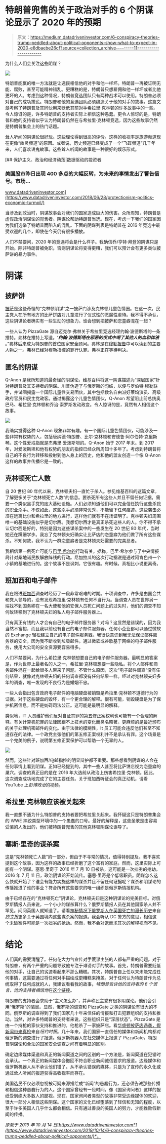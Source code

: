 # 特朗普兜售的关于政治对手的 6 个阴谋论显示了 2020 年的预期

> 原文：<https://medium.datadriveninvestor.com/6-conspiracy-theories-trump-peddled-about-political-opponents-show-what-to-expect-in-2020-e8dbaebe26cf?source=collection_archive---------11----------------------->

为什么人们会关注这些阴谋？

![](img/098d49a8a062c5eac120256d6c22b5b0.png)

特朗普能赢的唯一方法就是让选民相信他的对手和他一样坏。特朗普一再被证明无能、腐败，甚至可能精神错乱。更糟糕的是，特朗普只想雇佣和他一样坏或者比他更坏的人。考虑到这种情况，特朗普竞选团队只有两种战术可以使用。特朗普必须对自己的成功撒谎。特朗普和他的竞选团队必须编造关于他的对手的故事。这篇文章考察了特朗普及其同伙用来贬低其前对手希拉里·克林顿的许多故事中的一些。令人惊讶的是，许多特朗普的支持者实际上相信这种愚蠢。更令人惊讶的是，特朗普和他的支持者似乎认为特朗普仍然在与希拉里·克林顿竞选，因为这些故事仍然是特朗普集会上的热门话题。

耸人听闻的阴谋论很好玩。这些理论得到很高的评价。这样的收视率是旅游频道现在更像“幽灵频道”的原因。或者说，历史频道已经变成了一个“飞碟频道”几千年来，人们喜欢讲鬼故事。这些耸人听闻的故事是一种很好的娱乐形式。

[](https://www.datadriveninvestor.com/2018/06/28/protectionism-politics-economic-turmoil/) [## 保护主义、政治和经济动荡|数据驱动的投资者

### 美国股市昨日出现 400 多点的大幅反转，为未来的事情发出了警告信号。市场…

www.datadriveninvestor.com](https://www.datadriveninvestor.com/2018/06/28/protectionism-politics-economic-turmoil/) 

当涉及到政治时，阴谋故事会对我们的国家造成巨大的伤害。众所周知，特朗普是虚假政治阴谋论的兜售者。阴谋论帮助特朗普当选。现在，考虑一下我们的国家因为我们选举了特朗普而陷入的混乱。下面的阴谋列表是特朗普在 2016 年竞选中最受欢迎的几个，即使在今天仍有很多播放。

人们不禁要问，2020 年的竞选将会是什么样子。我确信乔/亨特·拜登的阴谋只是开始。除非特朗普被免职，否则阴谋论将变得更糟，我们可以预计会有更多类似披萨饼的暴力事件。

# 阴谋

## 披萨饼

[披萨](https://en.wikipedia.org/wiki/Pizzagate_conspiracy_theory)是这些奇怪的“克林顿阴谋”之一披萨门涉及克林顿儿童色情圈。在这一次，民主党人在所有地方的比萨饼店对儿童进行了仪式性的恶魔性虐待。我不得不承认，这些阴谋论者确实有一些生动的想象力。谁会想到把披萨和恋童癖混在一起？

一些人认为 PizzaGate 源自迈克尔·弗林关于希拉里竞选经理约翰·波德斯塔的一条推特。弗林在推特上写道，‘***约翰·波德斯塔在邪恶的仪式中喝了其他人的血和体液*** 。”弗林后来成为特朗普的首位国家安全顾问。弗林是在[穆勒报告](https://cdn.cnn.com/cnn/2019/images/04/18/mueller-report-searchable.pdf)中可以读到的主要人物之一。弗林已经对穆勒指控的罪行认罪。弗林正在等待判决。

## 匿名的阴谋

Q-Anon 是我所知道的最奇怪的阴谋论。维基百科将这一阴谋描述为“深层国家”针对特朗普及其支持者的阴谋。川普伪造了与俄罗斯的勾结，以便与罗伯特·穆勒联手，并试图揭露一个国际儿童性交易团伙，其中包括数名自由派好莱坞演员、高级政府官员和民主党政客。通过揭露这个儿童色情团伙，Q-Anon 希望阻止前总统奥巴马、希拉里·克林顿和乔治·索罗斯发动政变。令人惊讶的是，竟然有人相信这个故事。

![](img/84637f4bc472c9c49fff148086def338.png)

我确实觉得这种 Q-Anon 现象非常有趣。有一个国际儿童色情团伙，可能涉及一些非常有权势的人，包括唐纳德·特朗普、比尔·克林顿和安德鲁·阿尔伯特·克里斯琴。这个性爱戒指就是杰弗里·爱泼斯坦的。Q-Anon 始于 2017 年末。到 2017 年，对爱泼斯坦和他有权势的朋友的指控已经众所周知十多年了。考虑到特朗普将自己的不良行为转移和投射到他人身上的历史，他和他的盟友创造一个像 Q-Anon 这样的故事并传播它是一致的。

## 克林顿死亡人数

自 20 世纪 80 年代以来，克林顿夫妇一直忙于杀人。参见维基百科的这篇文章，了解更多关于“克林顿死亡人数”的信息。要杀死所有这些人并且不留任何证据，需要一个类似黑手党的庞大基础设施。人们必须知道他们可以完全信任执行这些杀戮的职业杀手。不仅如此，这些杀手必须非常优秀，不能留下任何痕迹。这些袭击必须在远离比尔和希拉里的地方进行，这样他们就有不在场证明了。克林顿夫妇周围唯一的基础设施似乎是切尔西。我想切尔西才是真正杀死这些人的人。你不得不承认切尔西是好的，特别是因为这些谋杀案中的一些发生在 20 世纪 80 年代，当时她还在蹒跚学步。我忘了克林顿夫妇确实让比萨店的恋童癖为他们做了所有这些谋杀。不知何故，我不认为一群恋童癖者是克林顿夫妇需要的完美忍者。

我相信第一例死亡可能与[巴里·希尔的](https://en.wikipedia.org/wiki/Barry_Seal)行动有关。据称，巴里·希尔参与了中央情报局针对桑地诺民族解放阵线的行动。尼加拉瓜的这次行动据说是通过阿肯色州一个小镇的基地进行的。这个故事不是讽刺，它很有趣。有时候，真相比小说更离奇。

## 班加西和电子邮件

我在跟进[班加西](https://en.wikipedia.org/wiki/Investigation_into_the_2012_Benghazi_attack)调查时经历了一段非常艰难的时期。十项调查中，许多是由国会共和党人领导的，没有发现希拉里·克林顿有任何不当行为。当调查人员在世界另一端找不到国务卿在一名大使和他的安保人员死亡问题上的过失时，他们的调查不知何故转移到了克林顿夫妇的私人电子邮件服务器上。

只有真正有钱的人才会有自己的电子邮件服务器？对吗？这显然是错误的，因为我当然不富裕，而且我以前也有自己的电子邮件服务器。任何小企业都可以通过微软的 Exchange 轻松建立自己的电子邮件服务器。我很快意识到我无法保证邮件服务器的安全，因为我不断收到垃圾邮件。通过微软或谷歌基于网络的电子邮件服务，使用大公司的安全资源要容易得多。

人们不禁要问，为什么希拉里·克林顿想要自己的电子邮件服务器。最明显的答案是，作为世界上最著名的人之一，希拉里·克林顿想要一些隐私。将个人邮件和商务邮件混在一起给很多人带来了问题。不管什么原因，这次“电子邮件调查”没有任何结果，就像对克林顿夫妇的任何调查都没有任何结果一样。经过对克林顿夫妇多年的调查，唯一发现的不良行为是婚姻不忠。

一些人会指出包含政府电子邮件的电脑硬盘被销毁是希拉里·克林顿不道德行为的证据。对于这些硬盘的毁坏，有一个更合理的解释。很有可能，销毁硬盘是为了保护机密信息，而不是妨碍司法公正。这可能是最明显的解释。

类似地，IT 人员维护他们反对自证其罪的第五修正案权利也可能有一个合理的解释。有关计算机犯罪的法律因跟不上技术的变化而臭名昭著。更麻烦的是最近颁布的关于处理机密邮件的变化。由于法律的模糊性，It 员工可能会违反他们甚至不知道存在的法律。一个政党主张他们的第五修正案权利并不是承认有罪。这个场景是一个完美的例子，说明第五修正案保护可以帮助一个无辜的人。

![](img/b634880a73000ee5abe3e0655c40a4b9.png)

然而，这些针对班加西/电邮指控的明显辩护都不重要。那些想看到阴谋的人会在任何事情上看到阴谋。正如已经提到的，其中一些人甚至将比萨饼店视为恋童癖的巢穴。调查的真正目的是在 2016 年大选前从政治上伤害希拉里·克林顿。因此，这次调查成功地完成了它的主要任务。关于班加西听证会的真正动机，请看 YouTube 上*彭博政治*的视频。

## 希拉里·克林顿应该被关起来

我一直想不通为什么特朗普的支持者要把希拉里关起来。我怀疑这只是特朗普集会的 WWE 摔跤类型环境中的一个愚蠢的口号。最好的解释是，这些圣歌是由容易受骗的人发出的，他们被特朗普兜售的其他克林顿阴谋论误导了。

## 塞斯·里奇的谋杀案

这是“克林顿死亡人数”的一部分，但由于不寻常的情况，值得特别提及。我不喜欢提到这个故事，因为这样的故事已经折磨了这个富有的家庭。然而，这里实际上可能有一个阴谋。塞思·里奇于 2016 年 7 月 10 日被杀，这可能是一次拙劣的抢劫。2016 年 7 月 11 日，政治阴谋论开始流传。塞思·里奇是个低级职员。阴谋怎么这么快就开始了？谁会有能力实施这样的谋杀并且不留任何证据呢？谋杀和阴谋论的传播推进了谁的事业？符合所有这些要求的唯一组织是俄罗斯情报机构。

由于已经存在的“克林顿死亡”阴谋论，克林顿夫妇是这种阴谋论的完美目标。对俄罗斯情报人员来说，一个小小的谋杀算什么？俄罗斯情报人员在其他国家杀人并不罕见。问问英国人就知道了。请看[神秘情况下俄罗斯人在英国死亡的漫长历史](https://www.independent.co.uk/news/uk/home-news/russian-deaths-uk-history-spies-murder-sergei-skripal-alexander-litvinenko-a8242061.html)来自*独立报*更多关于英国境内这些谋杀案的报道。我会听从 DC 警方的意见，相信这个未破案件可能是一次拙劣的抢劫。然而，我不会对退而求其次的解释视而不见。

# 结论

人们真的需要清醒了。任何花大力气宣传对手荒谬主张的人都有严重的问题。对于特朗普，有两个严重的问题导致他专注于诽谤对手的故事。首先，特朗普需要贬低他的对手，让自己的劣迹看起来不那么糟糕。其次，特朗普自上任以来未能完成任何事情，这需要通过将任何对手描绘成更糟糕来掩盖。对于任何认为特朗普作为总统取得了任何成就的人，我建议看看我的故事，*特朗普告诉他的支持者的 6 个谎言，他的支持者相信他*在[这个链接](https://medium.com/datadriveninvestor/6-falsehoods-trump-tells-his-supporters-and-his-supporters-believe-him-568aed7665b7)。

特朗普的支持者会求助于“主义怎么办”，并声称民主党有很多阴谋论。他们会引用“俄罗斯”的骗局。显然，俄罗斯的调查和 PizzaGate 之类的阴谋论有很大的不同。俄罗斯的调查得到了我们国家几十年来信任的情报和打击犯罪组织的支持和推动。当然，对许多特朗普的支持者来说，这些组织只是“深层状态”。PizzaGate 是由一个持枪的家伙支持和推进的，他枪杀了一家披萨店。看[华盛顿披萨店遇袭，假新闻带来真枪](https://www.nytimes.com/2016/12/05/business/media/comet-ping-pong-pizza-shooting-fake-news-consequences.html)来自*纽约时报*。几十年来，我们国家一直信任的媒体和新闻机构都对俄罗斯的调查进行了报道。俄罗斯机器人在社交媒体上报道了 PizzaGate。特朗普阴谋论和合法的国家安全调查之间有着明显的区别。

确定边缘媒体渠道和真正的新闻渠道之间的区别的一个方法是，新闻渠道在犯错时会承认。一个真正的新闻媒体会撤回不符合职业新闻诚信要求的报道。边缘媒体和俄罗斯机器人从不承认他们错了。从不承认错误的媒体，只是为了宣传的永久化或通过耸人听闻的报道获得高收视率而存在。

美国选民不仅必须忽视被可疑来源描绘成“新闻”的愚蠢行为，还必须告诫那些传播和相信这种愚蠢行为的人。这个国家曾经有一段时间，像《国家询问者》这样的报纸受到绝大多数人的鄙视。现在，国家询问者类型的故事非常受边缘媒体的欢迎，很大一部分人相信这些阴谋。这个国家的文化已经堕落到了轻信和无知的程度，以至于许多美国人几乎什么都会相信。只有通过善良的美国人的努力，才能挫败假新闻的传播。

*原载于 2019 年 10 月 14 日*[*https://www.datadriveninvestor.com*](https://www.datadriveninvestor.com/2019/10/14/6-conspiracy-theories-trump-peddled-about-political-opponents/)*。*